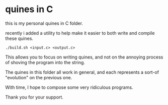 # quines in C

this is my personal quines in C folder.

recently i added a utility to help make it easier to both write and compile these quines.

```
./build.sh <input.c> <output.c>
```

This allows you to focus on writing quines, and not on the annoying process of shoving the program into the string.

The quines in this folder all work in general, and each represents a sort-of "evolution" on the previous one.

With time, I hope to compose some very ridiculous programs.

Thank you for your support.


